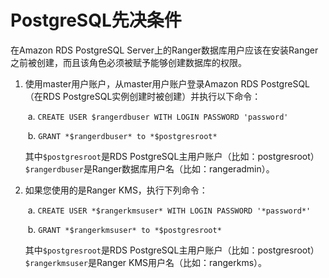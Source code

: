 # PostgreSQL先决条件

在Amazon RDS PostgreSQL Server上的Ranger数据库用户应该在安装Ranger之前被创建，而且该角色必须被赋予能够创建数据库的权限。

1. 使用master用户账户，从master用户账户登录Amazon RDS PostgreSQL（在RDS PostgreSQL实例创建时被创建）并执行以下命令：

   ​	a. `CREATE USER $rangerdbuser WITH LOGIN PASSWORD 'password'`

   ​	b. `GRANT *$rangerdbuser* to *$postgresroot*`

   其中`$postgresroot`是RDS PostgreSQL主用户账户（比如：postgresroot）`$rangerdbuser`是Ranger数据库用户名（比如：rangeradmin）。

2. 如果您使用的是Ranger KMS，执行下列命令：

   ​	a. `CREATE USER *$rangerkmsuser* WITH LOGIN PASSWORD '*password*'`

   ​	b. `GRANT *$rangerkmsuser* to *$postgresroot*`

   其中`$postgresroot`是RDS PostgreSQL主用户账户（比如：postgresroot）`$rangerkmsuser`是Ranger KMS用户名（比如：rangerkms）。